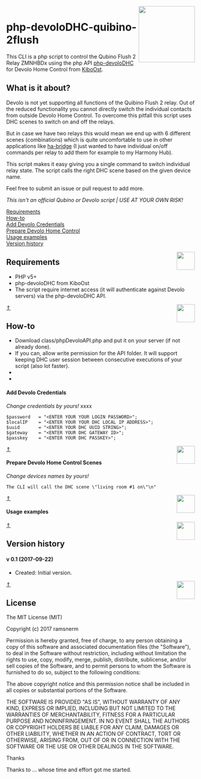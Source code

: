 <img align="right" src="/readmeAssets/qubino_control.jpg" width="150">

# php-devoloDHC-quibino-2flush

This CLI is a php script to control the Qubino Flush 2 Relay ZMNHBDx using the php API [php-devoloDHC](https://github.com/KiboOst/php-devoloDHC) for Devolo Home Control from [KiboOst](https://github.com/KiboOst).

## What is it about?

Devolo is not yet supporting all functions of the Quibino Flush 2 relay. Out of the reduced functionality you cannot directly switch the individual contacts from outside Devolo Home Control. To overcome this pitfall this script uses DHC scenes to switch on and off the relays. 

But in case we have two relays this would mean we end up with 6 different scenes (combinations) which is quite uncomfortable to use in other applications like [ha-bridge](https://github.com/bwssytems/ha-bridge) (I just wanted to have individual on/off commands per relay to add them for example to my Harmony Hub). 

This script makes it easy giving you a single command to switch individual relay state. The script calls the right DHC scene based on the given device name. 

Feel free to submit an issue or pull request to add more.

*This isn't an official Qubino or Devolo script | USE AT YOUR OWN RISK!<br />*

[Requirements](#requirements)<br />
[How-to](#how-to)<br />
[Add Devolo Credentials](#add-Devolo-credentials)<br />
[Prepare Devolo Home Control](#prepare-devolo-home-control-scenes)<br />
[Usage examples](#usage-example)<br />
[Version history](#version-history)<br />

<img align="right" src="/readmeAssets/requirements.png" width="48">

## Requirements
- PHP v5+
- php-devoloDHC from KiboOst
- The script require internet access (it will authenticate against Devolo servers) via the php-devoloDHC API.

[&#8657;](#php-devolodhc-quibino-2flush)
<img align="right" src="/readmeAssets/howto.png" width="48">

## How-to
- Download class/phpDevoloAPI.php and put it on your server (if not already done).
- If you can, allow write permission for the API folder. It will support keeping DHC user session between consecutive executions of your script (also lot faster).
- 
- 

#### Add Devolo Credentials
*Change credentials by yours!*
xxxx

```$login 		= "<ENTER YOUR YOUR LOGIN E-MAIL ADDRESS>";
$password 	= "<ENTER YOUR YOUR LOGIN PASSWORD>";
$localIP 	= "<ENTER YOUR YOUR DHC LOCAL IP ADDRESS>";
$uuid 		= "<ENTER YOUR DHC UUID STRING>";
$gateway 	= "<ENTER YOUR DHC GATEWAY ID>";
$passkey 	= "<ENTER YOUR DHC PASSKEY>";
```

[&#8657;](#php-devolodhc-quibino-2flush)
<img align="right" src="/readmeAssets/read.png" width="48">

#### Prepare Devolo Home Control Scenes<br />
*Change devices names by yours!*

```
The CLI will call the DHC scene \"living room #1 on\"\n"
```

[&#8657;](#php-devolodhc-quibino-2flush)
<img align="right" src="/readmeAssets/set.png" width="48">

#### Usage examples<br />


[&#8657;](#php-devolodhc-quibino-2flush)
<img align="right" src="/readmeAssets/changes.png" width="48">

## Version history

#### v 0.1 (2017-09-22)
- Created: Initial version.

[&#8657;](#php-devolodhc-quibino-2flush)
<img align="right" src="/readmeAssets/mit.png" width="48">

## License

The MIT License (MIT)

Copyright (c) 2017 ramsnerm

Permission is hereby granted, free of charge, to any person obtaining a copy
of this software and associated documentation files (the "Software"), to deal
in the Software without restriction, including without limitation the rights
to use, copy, modify, merge, publish, distribute, sublicense, and/or sell
copies of the Software, and to permit persons to whom the Software is
furnished to do so, subject to the following conditions:

The above copyright notice and this permission notice shall be included in all
copies or substantial portions of the Software.

THE SOFTWARE IS PROVIDED "AS IS", WITHOUT WARRANTY OF ANY KIND, EXPRESS OR
IMPLIED, INCLUDING BUT NOT LIMITED TO THE WARRANTIES OF MERCHANTABILITY,
FITNESS FOR A PARTICULAR PURPOSE AND NONINFRINGEMENT. IN NO EVENT SHALL THE
AUTHORS OR COPYRIGHT HOLDERS BE LIABLE FOR ANY CLAIM, DAMAGES OR OTHER
LIABILITY, WHETHER IN AN ACTION OF CONTRACT, TORT OR OTHERWISE, ARISING FROM,
OUT OF OR IN CONNECTION WITH THE SOFTWARE OR THE USE OR OTHER DEALINGS IN THE
SOFTWARE.


Thanks

Thanks to ... whose time and effort got me started.
